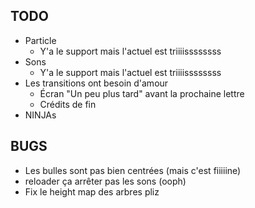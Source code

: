 ## TODO

* Particle
    * Y'a le support mais l'actuel est triiiissssssss
* Sons
    * Y'a le support mais l'actuel est triiiissssssss
* Les transitions ont besoin d'amour
    * Écran "Un peu plus tard" avant la prochaine lettre
    * Crédits de fin
* NINJAs

## BUGS
* Les bulles sont pas bien centrées (mais c'est fiiiiine)
* reloader ça arrêter pas les sons (ooph)
* Fix le height map des arbres pliz
